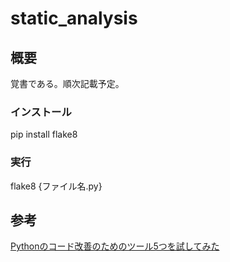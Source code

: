 # static_analysis

## 概要
覚書である。順次記載予定。

### インストール
pip install flake8

### 実行
flake8 {ファイル名.py}

## 参考
[Pythonのコード改善のためのツール5つを試してみた](https://minus9d.hatenablog.com/entry/2018/10/22/235604)
